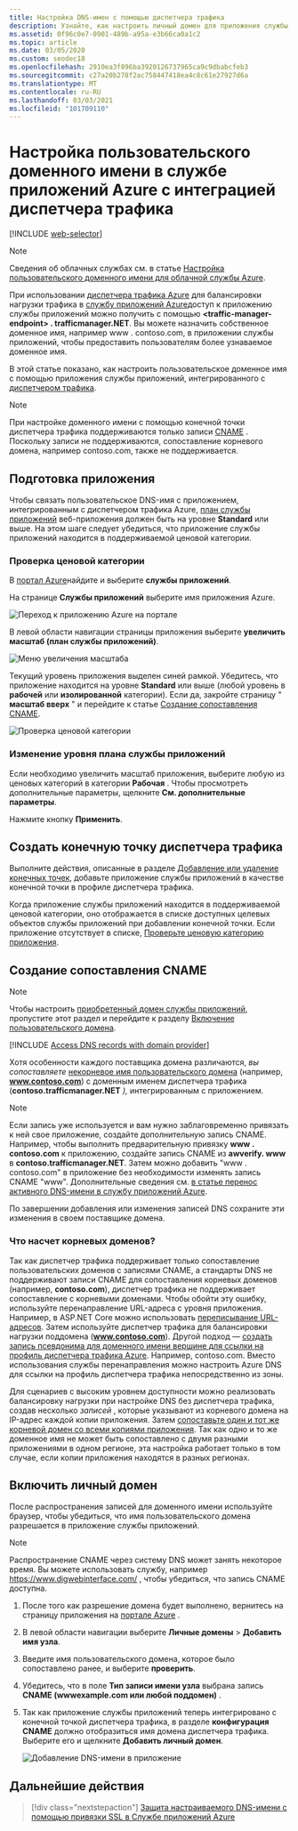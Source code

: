 ```yaml
---
title: Настройка DNS-имен с помощью диспетчера трафика
description: Узнайте, как настроить личный домен для приложения службы приложений Azure, которое интегрируется с диспетчером трафика для балансировки нагрузки.
ms.assetid: 0f96c0e7-0901-489b-a95a-e3b66ca0a1c2
ms.topic: article
ms.date: 03/05/2020
ms.custom: seodec18
ms.openlocfilehash: 2910ea3f896ba3920126737965ca9c9dbabcfeb3
ms.sourcegitcommit: c27a20b278f2ac758447418ea4c8c61e27927d6a
ms.translationtype: MT
ms.contentlocale: ru-RU
ms.lasthandoff: 03/03/2021
ms.locfileid: "101709110"
---
```

# <a name="configure-a-custom-domain-name-in-azure-app-service-with-traffic-manager-integration"></a>Настройка пользовательского доменного имени в службе приложений Azure с интеграцией диспетчера трафика

[!INCLUDE [web-selector](../../includes/websites-custom-domain-selector.md)]

> [!NOTE]
> Сведения об облачных службах см. в статье [Настройка пользовательского доменного имени для облачной службы Azure](../cloud-services/cloud-services-custom-domain-name-portal.md).

При использовании [диспетчера трафика Azure](../traffic-manager/index.yml) для балансировки нагрузки трафика в [службу приложений Azure](overview.md)доступ к приложению службы приложений можно получить с помощью **\<traffic-manager-endpoint> . trafficmanager.NET**. Вы можете назначить собственное доменное имя, например www \. contoso.com, в приложении службы приложений, чтобы предоставить пользователям более узнаваемое доменное имя.

В этой статье показано, как настроить пользовательское доменное имя с помощью приложения службы приложений, интегрированного с [диспетчером трафика](../traffic-manager/traffic-manager-overview.md).

> [!NOTE]
> При настройке доменного имени с помощью конечной точки диспетчера трафика поддерживаются только записи [CNAME](https://en.wikipedia.org/wiki/CNAME_record) . Поскольку записи не поддерживаются, сопоставление корневого домена, например contoso.com, также не поддерживается.
> 

## <a name="prepare-the-app"></a>Подготовка приложения

Чтобы связать пользовательское DNS-имя с приложением, интегрированным с диспетчером трафика Azure, [план службы приложений](https://azure.microsoft.com/pricing/details/app-service/) веб-приложения должен быть на уровне **Standard** или выше. На этом шаге следует убедиться, что приложение службы приложений находится в поддерживаемой ценовой категории.

### <a name="check-the-pricing-tier"></a>Проверка ценовой категории

В [портал Azure](https://portal.azure.com)найдите и выберите **службы приложений**.

На странице **Службы приложений** выберите имя приложения Azure.

![Переход к приложению Azure на портале](./media/app-service-web-tutorial-custom-domain/select-app.png)

В левой области навигации страницы приложения выберите **увеличить масштаб (план службы приложений)**.

![Меню увеличения масштаба](./media/app-service-web-tutorial-custom-domain/scale-up-menu.png)

Текущий уровень приложения выделен синей рамкой. Убедитесь, что приложение находится на уровне **Standard** или выше (любой уровень в **рабочей** или **изолированной** категории). Если да, закройте страницу " **масштаб вверх** " и перейдите к статье [Создание сопоставления CNAME](#create-the-cname-mapping).

![Проверка ценовой категории](./media/app-service-web-tutorial-custom-domain/check-pricing-tier.png)

### <a name="scale-up-the-app-service-plan"></a>Изменение уровня плана службы приложений

Если необходимо увеличить масштаб приложения, выберите любую из ценовых категорий в категории **Рабочая** . Чтобы просмотреть дополнительные параметры, щелкните **См. дополнительные параметры**.

Нажмите кнопку **Применить**.

## <a name="create-traffic-manager-endpoint"></a>Создать конечную точку диспетчера трафика

Выполните действия, описанные в разделе [Добавление или удаление конечных точек](../traffic-manager/traffic-manager-manage-endpoints.md), добавьте приложение службы приложений в качестве конечной точки в профиле диспетчера трафика.

Когда приложение службы приложений находится в поддерживаемой ценовой категории, оно отображается в списке доступных целевых объектов службы приложений при добавлении конечной точки. Если приложение отсутствует в списке, [Проверьте ценовую категорию приложения](#prepare-the-app).

## <a name="create-the-cname-mapping"></a>Создание сопоставления CNAME
> [!NOTE]
> Чтобы настроить [приобретенный домен службы приложений](manage-custom-dns-buy-domain.md), пропустите этот раздел и перейдите к разделу [Включение пользовательского домена](#enable-custom-domain).
> 

[!INCLUDE [Access DNS records with domain provider](../../includes/app-service-web-access-dns-records-no-h.md)]

Хотя особенности каждого поставщика домена различаются, *вы сопоставляете* [некорневое имя пользовательского домена](#what-about-root-domains) (например, **www.contoso.com**) с доменным именем диспетчера трафика (**contoso.trafficmanager.NET** *),* интегрированным с приложением. 

> [!NOTE]
> Если запись уже используется и вам нужно заблаговременно привязать к ней свое приложение, создайте дополнительную запись CNAME. Например, чтобы выполнить предварительную привязку **www \. contoso.com** к приложению, создайте запись CNAME из **awverify. www** в **contoso.trafficmanager.NET**. Затем можно добавить "www \. contoso.com" в приложение без необходимости изменять запись CNAME "www". Дополнительные сведения см. [в статье перенос активного DNS-имени в службу приложений Azure](manage-custom-dns-migrate-domain.md).

По завершении добавления или изменения записей DNS сохраните эти изменения в своем поставщике домена.

### <a name="what-about-root-domains"></a>Что насчет корневых доменов?

Так как диспетчер трафика поддерживает только сопоставление пользовательских доменов с записями CNAME, а стандарты DNS не поддерживают записи CNAME для сопоставления корневых доменов (например, **contoso.com**), диспетчер трафика не поддерживает сопоставление с корневыми доменами. Чтобы обойти эту ошибку, используйте перенаправление URL-адреса с уровня приложения. Например, в ASP.NET Core можно использовать [переписывание URL-адресов](/aspnet/core/fundamentals/url-rewriting). Затем используйте диспетчер трафика для балансировки нагрузки поддомена (**www.contoso.com**). Другой подход — [создать запись псевдонима для доменного имени вершине для ссылки на профиль диспетчера трафика Azure](../dns/tutorial-alias-tm.md). Например, contoso.com. Вместо использования службы перенаправления можно настроить Azure DNS для ссылки на профиль диспетчера трафика непосредственно из зоны. 

Для сценариев с высоким уровнем доступности можно реализовать балансировку нагрузки при настройке DNS без диспетчера трафика, создав несколько *записей* , которые указывают из корневого домена на IP-адрес каждой копии приложения. Затем [сопоставьте один и тот же корневой домен со всеми копиями приложения](app-service-web-tutorial-custom-domain.md#map-an-a-record). Так как одно и то же доменное имя не может быть сопоставлено с двумя разными приложениями в одном регионе, эта настройка работает только в том случае, если копии приложения находятся в разных регионах.

## <a name="enable-custom-domain"></a>Включить личный домен
После распространения записей для доменного имени используйте браузер, чтобы убедиться, что имя пользовательского домена разрешается в приложение службы приложений.

> [!NOTE]
> Распространение CNAME через систему DNS может занять некоторое время. Вы можете использовать службу, например <a href="https://www.digwebinterface.com/">https://www.digwebinterface.com/</a> , чтобы убедиться, что запись CNAME доступна.
> 
> 

1. После того как разрешение домена будет выполнено, вернитесь на страницу приложения на [портале Azure](https://portal.azure.com) .
2. В левой области навигации выберите **Личные домены**  >  **Добавить имя узла**.
4. Введите имя пользовательского домена, которое было сопоставлено ранее, и выберите **проверить**.
5. Убедитесь, что в поле **Тип записи имени узла** выбрана запись **CNAME (wwwexample\.com или любой поддомен)** .

6. Так как приложение службы приложений теперь интегрировано с конечной точкой диспетчера трафика, в разделе **конфигурация CNAME** должно отобразиться имя домена диспетчера трафика. Выберите его и щелкните **Добавить личный домен**.

    ![Добавление DNS-имени в приложение](./media/configure-domain-traffic-manager/enable-traffic-manager-domain.png)

## <a name="next-steps"></a>Дальнейшие действия

> [!div class="nextstepaction"]
> [Защита настраиваемого DNS-имени с помощью привязки SSL в Службе приложений Azure](configure-ssl-bindings.md)